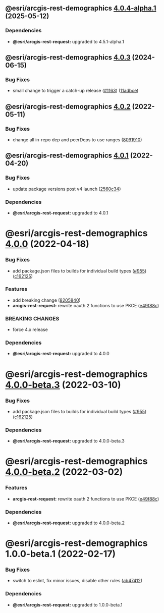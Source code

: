 ## @esri/arcgis-rest-demographics [4.0.4-alpha.1](https://github.com/Esri/arcgis-rest-js/compare/@esri/arcgis-rest-demographics@4.0.3...@esri/arcgis-rest-demographics@4.0.4-alpha.1) (2025-05-12)





### Dependencies

* **@esri/arcgis-rest-request:** upgraded to 4.5.1-alpha.1

## @esri/arcgis-rest-demographics [4.0.3](https://github.com/Esri/arcgis-rest-js/compare/@esri/arcgis-rest-demographics@4.0.2...@esri/arcgis-rest-demographics@4.0.3) (2024-06-15)


### Bug Fixes

* small change to trigger a catch-up release ([#1163](https://github.com/Esri/arcgis-rest-js/issues/1163)) ([11adbce](https://github.com/Esri/arcgis-rest-js/commit/11adbce6f3e4e15c0876b82520f7652a68dfd881))

## @esri/arcgis-rest-demographics [4.0.2](https://github.com/Esri/arcgis-rest-js/compare/@esri/arcgis-rest-demographics@4.0.1...@esri/arcgis-rest-demographics@4.0.2) (2022-05-11)


### Bug Fixes

* change all in-repo dep and peerDeps to use ranges ([8091910](https://github.com/Esri/arcgis-rest-js/commit/809191013b56dd71c394db13e6657301fce9f30f))

## @esri/arcgis-rest-demographics [4.0.1](https://github.com/Esri/arcgis-rest-js/compare/@esri/arcgis-rest-demographics@4.0.0...@esri/arcgis-rest-demographics@4.0.1) (2022-04-20)


### Bug Fixes

* update package versions post v4 launch ([2560c34](https://github.com/Esri/arcgis-rest-js/commit/2560c34b77e718ed2dd95411d1aabcf2a9d9cb57))





### Dependencies

* **@esri/arcgis-rest-request:** upgraded to 4.0.1

# @esri/arcgis-rest-demographics [4.0.0](https://github.com/Esri/arcgis-rest-js/compare/@esri/arcgis-rest-demographics@3.4.3...@esri/arcgis-rest-demographics@4.0.0) (2022-04-18)


### Bug Fixes

* add package.json files to builds for individual build types ([#955](https://github.com/Esri/arcgis-rest-js/issues/955)) ([c162125](https://github.com/Esri/arcgis-rest-js/commit/c16212594f0b914425548be5d61d7435d54a2718))


### Features

* add breaking change ([8205840](https://github.com/Esri/arcgis-rest-js/commit/8205840d81106173fdb1fe3750822e1754611c3b))
* **arcgis-rest-request:** rewrite oauth 2 functions to use PKCE ([e49f88c](https://github.com/Esri/arcgis-rest-js/commit/e49f88c700694aed472733527124c4d0d54e45d6))


### BREAKING CHANGES

* force 4.x release





### Dependencies

* **@esri/arcgis-rest-request:** upgraded to 4.0.0

# @esri/arcgis-rest-demographics [4.0.0-beta.3](https://github.com/Esri/arcgis-rest-js/compare/@esri/arcgis-rest-demographics@4.0.0-beta.2...@esri/arcgis-rest-demographics@4.0.0-beta.3) (2022-03-10)


### Bug Fixes

* add package.json files to builds for individual build types ([#955](https://github.com/Esri/arcgis-rest-js/issues/955)) ([c162125](https://github.com/Esri/arcgis-rest-js/commit/c16212594f0b914425548be5d61d7435d54a2718))





### Dependencies

* **@esri/arcgis-rest-request:** upgraded to 4.0.0-beta.3

# @esri/arcgis-rest-demographics [4.0.0-beta.2](https://github.com/Esri/arcgis-rest-js/compare/@esri/arcgis-rest-demographics@4.0.0-beta.1...@esri/arcgis-rest-demographics@4.0.0-beta.2) (2022-03-02)


### Features

* **arcgis-rest-request:** rewrite oauth 2 functions to use PKCE ([e49f88c](https://github.com/Esri/arcgis-rest-js/commit/e49f88c700694aed472733527124c4d0d54e45d6))





### Dependencies

* **@esri/arcgis-rest-request:** upgraded to 4.0.0-beta.2

# @esri/arcgis-rest-demographics 1.0.0-beta.1 (2022-02-17)


### Bug Fixes

* switch to eslint, fix minor issues, disable other rules ([ab47412](https://github.com/Esri/arcgis-rest-js/commit/ab474123d3a056dcd52a8898f39f287893626f35))





### Dependencies

* **@esri/arcgis-rest-request:** upgraded to 1.0.0-beta.1
